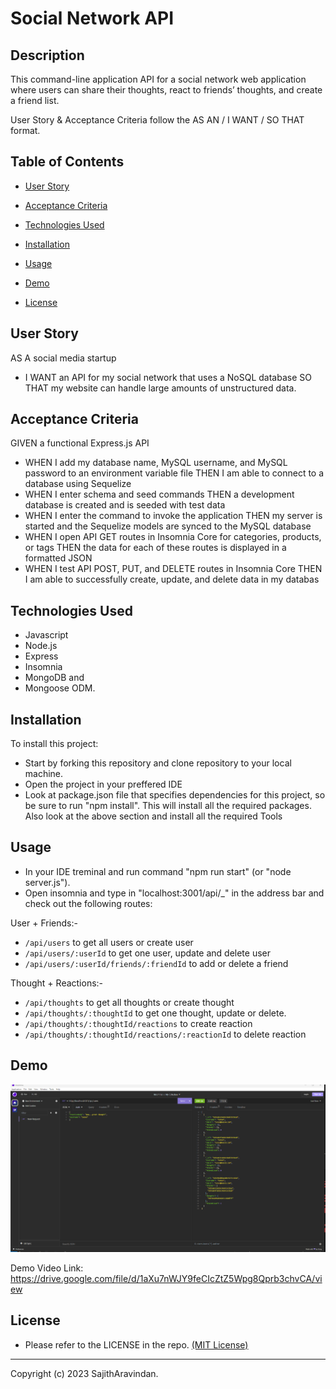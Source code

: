 # Social Network API

## Description
This command-line application API for a social network web application where users can share their thoughts, react to friends’ thoughts, and create a friend list.

User Story & Acceptance Criteria follow the AS AN / I WANT / SO THAT format.


## Table of Contents 
  
   * [User Story](#User-Story) 
  
   * [Acceptance Criteria](#Acceptance-Criteria)
  
   * [Technologies Used](#Technologies-Used) 

   * [Installation](#Installation) 

   * [Usage](#Usage) 

   * [Demo](#Demo) 

   * [License](#license) 


## User Story

AS A social media startup

* I WANT an API for my social network that uses a NoSQL database
    SO THAT my website can handle large amounts of unstructured data.


## Acceptance Criteria

GIVEN a functional Express.js API

* WHEN I add my database name, MySQL username, and MySQL password to an environment variable file
    THEN I am able to connect to a database using Sequelize
* WHEN I enter schema and seed commands
    THEN a development database is created and is seeded with test data
* WHEN I enter the command to invoke the application
    THEN my server is started and the Sequelize models are synced to the MySQL database
* WHEN I open API GET routes in Insomnia Core for categories, products, or tags
    THEN the data for each of these routes is displayed in a formatted JSON
* WHEN I test API POST, PUT, and DELETE routes in Insomnia Core
    THEN I am able to successfully create, update, and delete data in my databas


## Technologies Used
* Javascript
* Node.js
* Express
* Insomnia
* MongoDB and
* Mongoose ODM.

## Installation
To install this project:
* Start by forking this repository and clone repository to your local machine.
* Open the project in your preffered IDE
* Look at package.json file that specifies dependencies for this project, so be sure to run "npm    install". This will install all the required packages. Also look at the above section and install all the required Tools

## Usage
* In your IDE treminal and run command "npm run start" (or "node server.js").  
* Open insomnia and type in "localhost:3001/api/_" in the address bar and check out the following routes: 

User + Friends:-
- `/api/users` to get all users or create user
- `/api/users/:userId` to get one user, update and delete user
- `/api/users/:userId/friends/:friendId` to add or delete a friend

Thought + Reactions:-
- `/api/thoughts` to get all thoughts or create thought
- `/api/thoughts/:thoughtId` to get one thought, update or delete. 
- `/api/thoughts/:thoughtId/reactions` to create reaction 
- `/api/thoughts/:thoughtId/reactions/:reactionId` to delete reaction 

## Demo

[![Watch the video](./imgs/demo.png)](https://drive.google.com/file/d/1aXu7nWJY9feCIcZtZ5Wpg8Qprb3chvCA/view)


Demo Video Link: https://drive.google.com/file/d/1aXu7nWJY9feCIcZtZ5Wpg8Qprb3chvCA/view


## License
* Please refer to the LICENSE in the repo. <a href="https://github.com/SajithAravindan/E-commerce_APP/blob/main/LICENSE">(MIT License)</a>


---

Copyright (c) 2023 SajithAravindan.

